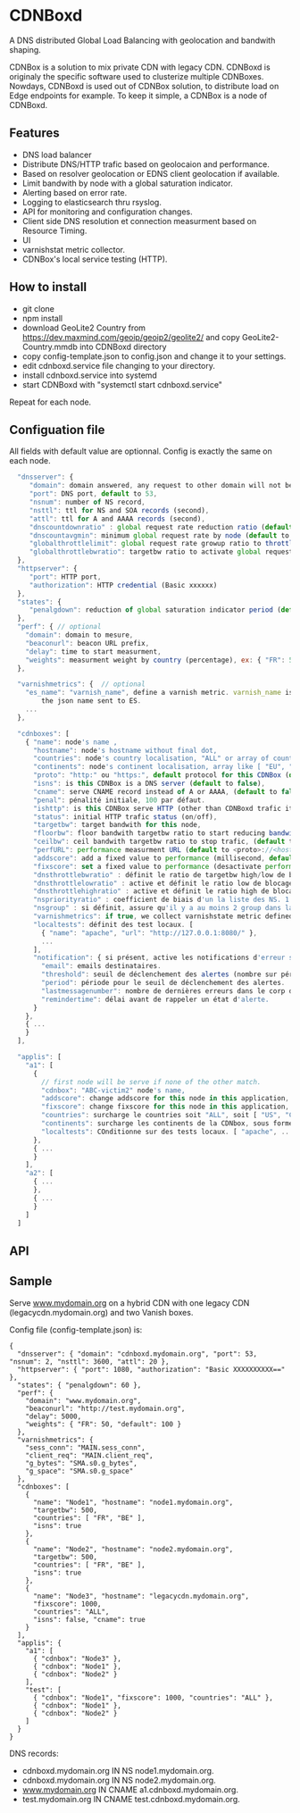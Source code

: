 # CDNBoxd
A DNS distributed Global Load Balancing with geolocation and bandwith shaping.

CDNBox is a solution to mix private CDN with legacy CDN. CDNBoxd is originaly the specific software used to clusterize multiple CDNBoxes. Nowdays, CDNBoxd is used out of CDNBox solution, to distribute load on Edge endpoints for example.
To keep it simple, a CDNBox is a node of CDNBoxd.

## Features

* DNS load balancer
* Distribute DNS/HTTP trafic based on geolocaion and performance.
* Based on resolver geolocation or EDNS client geolocation if available.
* Limit bandwith by node with a global saturation indicator.
* Alerting based on error rate.
* Logging to elasticsearch thru rsyslog.
* API for monitoring and configuration changes.
* Client side DNS resolution et connection measurment based on Resource Timing.
* UI
* varnishstat metric collector.
* CDNBox's local service testing (HTTP).

## How to install

* git clone
* npm install
* download GeoLite2 Country from https://dev.maxmind.com/geoip/geoip2/geolite2/ and copy GeoLite2-Country.mmdb into CDNBoxd directory
* copy config-template.json to config.json and change it to your settings.
* edit cdnboxd.service file changing <home> to your directory.
* install cdnboxd.service into systemd
* start CDNBoxd with "systemctl start cdnboxd.service"

Repeat for each node.

## Configuation file

All fields with default value are optionnal. Config is exactly the same on each node.

```javascript
  "dnsserver": { 
     "domain": domain answered, any request to other domain will not be answered,
     "port": DNS port, default to 53,
     "nsnum": number of NS record,
     "nsttl": ttl for NS and SOA records (second),
     "attl": ttl for A and AAAA records (second), 
     "dnscountdownratio" : global request rate reduction ratio (default to 1.2).
     "dnscountavgmin": minimum global request rate by node (default to 1.5).
     "globalthrottlelimit": global request rate growup ratio to throttle (default to 2).
     "globalthrottlebwratio": targetbw ratio to activate global request throttle (default to 0.4).
  },
  "httpserver": {
     "port": HTTP port,
     "authorization": HTTP credential (Basic xxxxxx)
  },
  "states": { 
     "penalgdown": reduction of global saturation indicator period (default to 120)
  },
  "perf": { // optional
    "domain": domain to mesure,
    "beaconurl": beacon URL prefix,
    "delay": time to start measurment,
    "weights": measurment weight by country (percentage), ex: { "FR": 50, "default": 100 },
  },

  "varnishmetrics": {  // optional
    "es_name": "varnish_name", define a varnish metric. varnish_name is the varnishstat entry name. es_name is
        the json name sent to ES.
    ...
  },

  "cdnboxes": [
    { "name": node's name ,
      "hostname": node's hostname without final dot,
      "countries": node's country localisation, "ALL" or array of countries like [ "US", "CA" ],
      "continents": node's continent localisation, array like [ "EU", "NA" ]. For NS records order, we use array of countries, then continent, then country "ALL". For A and AAAA records, we use continents only if no conntries are defined.
      "proto": "http:" ou "https:", default protocol for this CDNBox (default to HTTPS),
      "isns": is this CDNBox is a DNS server (default to false),
      "cname": serve CNAME record instead of A or AAAA, (default to false),
      "penal": pénalité initiale, 100 par défaut.
      "ishttp": is this CDNBox serve HTTP (other than CDNBoxd trafic itself),
      "status": initial HTTP trafic status (on/off),
      "targetbw": target bandwith for this node,
      "floorbw": floor bandwith targetbw ratio to start reducing bandwith (default to 0.9).
      "ceilbw": ceil bandwith targetbw ratio to stop trafic, (default to 1.1).
      "perfURL": performance measurment URL (default to <proto>://<hostname>/cdn/image.gif),
      "addscore": add a fixed value to performance (millisecond, default to 0),
      "fixscore": set a fixed value to performance (desactivate performance measurment),
      "dnsthrottlebwratio" : définit le ratio de targetbw high/low de blocage des requêtes DNS.
      "dnsthrottlelowratio" : active et définit le ratio low de blocage des requêtes DNS.
      "dnsthrottlehighratio" : active et définit le ratio high de blocage des requêtes DNS.
      "nspriorityratio" : coefficient de biais d'un la liste des NS. 1 par défaut. 0 = priorité maximale.
      "nsgroup" : si définit, assure qu'il y a au moins 2 group dans la liste des NS.
      "varnishmetrics": if true, we collect varnishstate metric defined in "varnishmetrics".
      "localtests": définit des test locaux. [
        { "name": "apache", "url": "http://127.0.0.1:8080/" },
        ... 
      ],
      "notification": { si présent, active les notifications d'erreur sur cette CDNBox.
        "email": emails destinataires.
        "threshold": seuil de déclenchement des alertes (nombre sur période).
        "period": période pour le seuil de déclenchement des alertes.
        "lastmessagenumber": nombre de dernières erreurs dans le corp du message.
        "remindertime": délai avant de rappeler un état d'alerte.
      }
    },
    { ...
    }
  ],

  "applis": [
    "a1": [
      {
        // first node will be serve if none of the other match.
        "cdnbox": "ABC-victim2" node's name,
        "addscore": change addscore for this node in this application,
        "fixscore": change fixscore for this node in this application,
        "countries": surcharge le countries soit "ALL", soit [ "US", "CA" ],
        "continents": surcharge les continents de la CDNbox, sous forme [ "EU", "NA" ]. 
        "localtests": COnditionne sur des tests locaux. [ "apache", ... ]
      },
      { ...
      }
    ],
    "a2": [
      { ...
      },
      { ...
      }
    ]
  ]
```

## API

## Sample

Serve www.mydomain.org on a hybrid CDN with one legacy CDN (legacycdn.mydomain.org) and two Vanish boxes.

Config file (config-template.json) is:
```javascrit
{
  "dnsserver": { "domain": "cdnboxd.mydomain.org", "port": 53, "nsnum": 2, "nsttl": 3600, "attl": 20 },
  "httpserver": { "port": 1080, "authorization": "Basic XXXXXXXXXX==" },
  "states": { "penalgdown": 60 },
  "perf": {
    "domain": "www.mydomain.org",
    "beaconurl": "http://test.mydomain.org",
    "delay": 5000,
    "weights": { "FR": 50, "default": 100 }
  },
  "varnishmetrics": {
    "sess_conn": "MAIN.sess_conn",
    "client_req": "MAIN.client_req",
    "g_bytes": "SMA.s0.g_bytes",
    "g_space": "SMA.s0.g_space"
  },
  "cdnboxes": [
    {
      "name": "Node1", "hostname": "node1.mydomain.org",
      "targetbw": 500,
      "countries": [ "FR", "BE" ],
      "isns": true
    },
    {
      "name": "Node2", "hostname": "node2.mydomain.org",
      "targetbw": 500,
      "countries": [ "FR", "BE" ],
      "isns": true
    },
    {
      "name": "Node3", "hostname": "legacycdn.mydomain.org",
      "fixscore": 1000,
      "countries": "ALL",
      "isns": false, "cname": true
    }
  ],
  "applis": {
    "a1": [
      { "cdnbox": "Node3" },
      { "cdnbox": "Node1" },
      { "cdnbox": "Node2" }
    ],
    "test": [
      { "cdnbox": "Node1", "fixscore": 1000, "countries": "ALL" },
      { "cdnbox": "Node1" },
      { "cdnbox": "Node2" }
    ]
  }
}
```

DNS records:

* cdnboxd.mydomain.org IN NS node1.mydomain.org.
* cdnboxd.mydomain.org IN NS node2.mydomain.org.
* www.mydomain.org IN CNAME a1.cdnboxd.mydomain.org.
* test.mydomain.org IN CNAME test.cdnboxd.mydomain.org.


